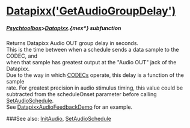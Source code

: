# [Datapixx('GetAudioGroupDelay')](Datapixx-GetAudioGroupDelay) 
##### [Psychtoolbox](Pyschtoolbox)>[Datapixx](Datapixx).{mex*} subfunction


Returns Datapixx Audio OUT group delay in seconds.  
This is the time between when a schedule sends a data sample to the CODEC, and  
when that sample has greatest output at the "Audio OUT" jack of the Datapixx.  
Due to the way in which [CODECs](CODECs) operate, this delay is a function of the sample  
rate. For greatest precision in audio stimulus timing, this value could be  
subtracted from the scheduleOnset parameter before calling [SetAudioSchedule](SetAudioSchedule).  
See [DatapixxAudioFeedbackDemo](DatapixxAudioFeedbackDemo) for an example.  
  


###See also:
[InitAudio](Datapixx-InitAudio), [SetAudioSchedule](Datapixx-SetAudioSchedule)
